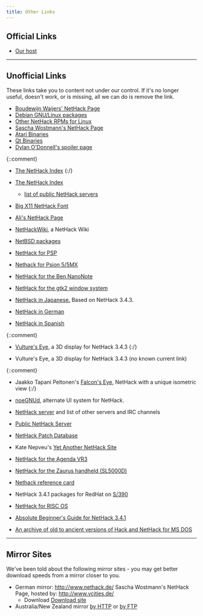 ```yaml
---
title: Other Links
---
```

## Official Links

* [Our host](https://sourceforge.net/)

---

## Unofficial Links

These links take you to content not under our control.  If it's no longer useful, doesn't work, or is missing, all we can do is remove the link.

* [Boudewijn Waijers' NetHack Page](ftp://roguelikes.sauceforge.net/pub/nethack)
* [Debian GNU/Linux packages](http://nausicaa.interq.or.jp/nethack)
* [Other NetHack RPMs for Linux](http://rpmfind.net/linux/rpm2html/search.php?query=nethack)
* [Sascha Wostmann's NetHack Page](http://www.nethack.de/)
* [Atari Binaries](http://www.cs.tu-berlin.de/~gaston/nethack)
* [Qt Binaries](http://trolls.troll.no/warwick/nethack)
* [Dylan O'Donnell's spoiler page](http://www.spod-central.org/~psmith/nh/)

{::comment}
* [The NetHack Index](http://www.erebus.demon.nl/dion/nethack.html)
{:/}

* [The NetHack Index](http://erebus.nicolaas.net)
  * [list of public NetHack servers](http://www.nicolaas.net/erebus/index.php?scat=04servers)
* [Big X11 NetHack Font](http://hea-www.harvard.edu/~fine/Fun/nethack.html)
* [Ali's NetHack Page](http://www.juiblex.co.uk/nethack.html)
* [NetHackWiki](http://nethackwiki.com), a NetHack Wiki
* [NetBSD packages](ftp://ftp.netbsd.org/pub/NetBSD/packages/pkgsrc/games/README.html)
* [NetHack for PSP](http://www.feelthepawa.com/PSP/Nethack/)
* [Nethack for Psion 5/5MX](http://www.suttoncourtenay.org.uk/duncan/Nethack.htm)
* [NetHack for the Ben NanoNote](http://www.jemarch.net/downloads/nanonote/)
* [NetHack for the gtk2 window system](http://gtk2hack.sourceforge.net)
* [NetHack in Japanese.](http://jnethack.sourceforge.jp)  Based on NetHack 3.4.3.
* [NetHack in German](http://www.netzhack.de/)
* [NetHack in Spanish](http://spanish-nethack.sourceforge.net)

{::comment}
* [Vulture's Eye](http://news.darkarts.co.za/), a 3D display for NetHack 3.4.3
{:/}

* Vulture's Eye, a 3D display for NetHack 3.4.3 (no known current link)

{::comment}
* Jaakko Tapani Peltonen's [Falcon's Eye](http://www.hut.fi/~jtpelto2/nethack.html), NetHack with a unique isometric view
{:/}

* [noeGNUd](http://noegnud.sourceforge.net), alternate UI system for NetHack.
* [NetHack server](http://www.pp.fishpool.fi/~nethack/) and list of other servers and IRC channels
* [Public NetHack Server](http://alt.org/nethack/)
* [NetHack Patch Database](http://bilious.alt.org/)
* Kate Nepveu's [Yet Another NetHack Site](http://www.steelypips.org/nethack/)
* [NetHack for the Agenda VR3](http://www.delorie.com/agenda/nethack)
* [NetHack for the Zaurus handheld (SL5000D)](http://trolls.troll.no/warwick/nethack/ipk/)
* [Nethack reference card](http://www.webfroot.co.nz/projects/nethack/)
* NetHack 3.4.1 packages for RedHat on [S/390](ftp://ftp.linux.org.uk/pub/linux/alan/Packages/S390-games)
* [NetHack for RISC OS](http://www.quote-egnufeb-quote-greaterthan-colon-hash-comma-underscore-at.info/riscos/games.php)
* [Absolute Beginner's Guide for NetHack 3.4.1](http://www.melankolia.net/nethack/nethack.guide.html)
* [An archive of old to ancient versions of Hack and NetHack for MS DOS](ftp://ftp.sunet.se/pub/games/nethack/Msdos/NH_older)

---

## Mirror Sites

We've been told about the following mirror sites - you may get better download speeds from a mirror closer to you.

* German mirror: <http://www.nethack.de/> Sascha Wostmann's NetHack Page, hosted by: <http://www.vcities.de/>
  * Download [Download site](http://www.nethack.de/download)
* Australia/New Zealand mirror [by HTTP](http://planetmirror.com/pub/nethack/) or [by FTP](ftp://ftp.planetmirror.com/pub/nethack/)
